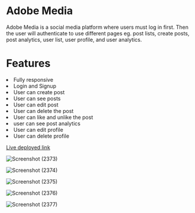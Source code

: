 <h1 fontsize="30px">Adobe Media</h1>
Adobe Media is a social media platform where users must log in first. Then the user will authenticate to use different pages eg. post lists, create posts, post analytics, user list, user profile, and user analytics. 

<h1>Features</h1>
<li>Fully responsive </li>
<li>Login and Signup</li> 
<li>User can create post</li> 
<li>User can see posts </li> 
<li>User can edit post</li>
<li>User can delete the post </li>
<li>User can like and unlike the post</li> 
<li>user can see post analytics </li> 
<li>User can edit profile </li> 
<li>User can delete profile </li> 

<a href="https://adobeapp.vercel.app/userform">Live deployed link</a>




![Screenshot (2373)](https://user-images.githubusercontent.com/101388992/230823032-ed85547f-2129-4942-a135-98906ea6a66b.png)



![Screenshot (2374)](https://user-images.githubusercontent.com/101388992/230823065-a5f92945-4bdb-438b-829e-669b6c5ef2a2.png)


![Screenshot (2375)](https://user-images.githubusercontent.com/101388992/230823083-d7fad758-7ed4-4426-aee9-52f22f92a1cd.png)


![Screenshot (2376)](https://user-images.githubusercontent.com/101388992/230823099-75b17e8d-7ae6-4d4e-a704-c1fb033fcf15.png)





![Screenshot (2377)](https://user-images.githubusercontent.com/101388992/230823138-a2ff8ede-6eb3-46e7-9699-8ba60aea7b1c.png)








